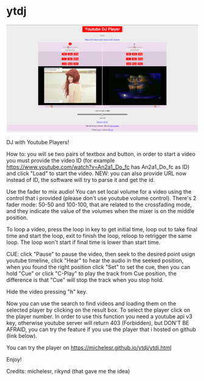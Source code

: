 ytdj
====

![SS](ss.png)

DJ with Youtube Players!

How to: you will se two pairs of textbox and button, in order to start a video you must provide the video ID (for example https://www.youtube.com/watch?v=An2a1_Do_fc has An2a1_Do_fc as ID) and click "Load" to start the video. NEW: you can also provide URL now instead of ID, the software will try to parse it and get the id.

Use the fader to mix audio! You can set local volume for a video using the control that i provided (please don't use youtube volume control).
There's 2 fader mode: 50-50 and 100-100, that are related to the crossfading mode, and they indicate the value of the volumes when the mixer is on the middle position.

To loop a video, press the loop in key to get initial time, loop out to take final time and start the loop, exit to finish the loop, reloop to retrigger the same loop. The loop won't start if final time is lower than start time.

CUE: click "Pause" to pause the video, then seek to the desired point usign youtube timeline, click "Hear" to hear the audio in the seeked position, when you found the right position click "Set" to set the cue, then you can hold "Cue" or click "C-Play" to play the track from Cue position, the difference is that "Cue" will stop the track when you stop hold.

Hide the video pressing "h" key.

Now you can use the search to find videos and loading them on the selected player by clicking on the result box. To select the player click on the player number. In order to use this function you need a youtube api v3 key, otherwise youtube server will return 403 (Forbidden), but DON'T BE AFRAID, you can try the feature if you use the player that i hosted on github (link below).

You can try the player on https://michelesr.github.io/ytdj/ytdj.html

Enjoy!

Credits: michelesr, rikynd (that gave me the idea)
